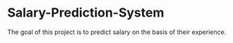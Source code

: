 # Salary-Prediction-System
The goal of this project is to predict salary on the basis of their experience.
